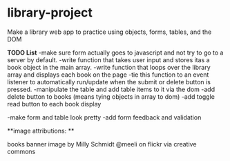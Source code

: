 # library-project
Make a library web app to practice using objects, forms, tables, and the DOM


**TODO List**
-make sure form actually goes to javascript and not try to go to a server by default. 
-write function that takes user input and stores itas a book object in the main array. 
-write function that loops over the library array and displays each book on the page
-tie this function to an event listener to automatically run/update when the submit or delete button is pressed.
-manipulate the table and add table items to it via the dom
-add delete button to books (means tying objects in array to dom)
-add toggle read button to each book display

-make form and table look pretty
-add form feedback and validation



**image attributions: **

books banner image by Milly Schmidt @meeli on flickr via creative commons